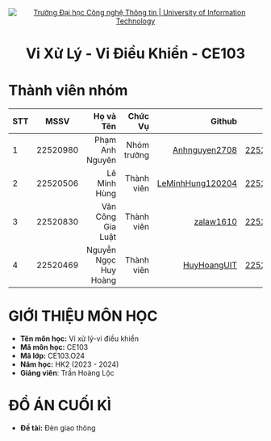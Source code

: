 <!-- Banner -->
<p align="center">
  <a href="https://www.uit.edu.vn/" title="Trường Đại học Công nghệ Thông tin" style="border: none;">
    <img src="https://i.imgur.com/WmMnSRt.png" alt="Trường Đại học Công nghệ Thông tin | University of Information Technology">
  </a>
</p>

<h1 align="center"><b>Vi Xử Lý - Vi Điều Khiển - CE103 </b></h1>

# Thành viên nhóm
| STT    | MSSV          | Họ và Tên              |Chức Vụ    | Github                                                  | Email                   |
| ------ |:-------------:| ----------------------:|----------:|--------------------------------------------------------:|-------------------------:
| 1      | 22520980      | Phạm Anh Nguyên         |Nhóm trưởng|[Anhnguyen2708](https://github.com/Anhnguyen2708)  |22520980@gm.uit.edu.vn   |
| 2      | 22520506      | Lê Minh Hùng        |Thành viên |[LeMinhHung120204](https://github.com/LeMinhHung120204)            |22520506@gm.uit.edu.vn   |
| 3      | 22520830      | Văn Công Gia Luật        |Thành viên |[zalaw1610](https://github.com/zalaw1610)|22520830@gm.uit.edu.vn   |
| 4      | 22520469      | Nguyễn Ngọc Huy Hoàng            |Thành viên |[HuyHoangUIT](https://github.com/HuyHoangUIT)                    |22520469@gm.uit.edu.vn   |

# GIỚI THIỆU MÔN HỌC
* **Tên môn học:** Vi xử lý-vi điều khiển
* **Mã môn học:** CE103
* **Mã lớp:** CE103.O24
* **Năm học:** HK2 (2023 - 2024)
* **Giảng viên**: Trần Hoàng Lộc

# ĐỒ ÁN CUỐI KÌ
* **Đề tài:** Đèn giao thông

